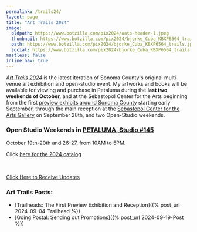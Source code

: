 ```yaml
---
permalink: /trails24/
layout: page
title: "Art Trails 2024"
image:
  oldpath: https://www.botzilla.com/pix2024/aats-header-1.jpeg
  thumbnail: https://www.botzilla.com/pix2024/bjorke_Cuba_KBXP6564_trails.jpg
  path: https://www.botzilla.com/pix2024/bjorke_Cuba_KBXP6564_trails.jpg
  social: https://www.botzilla.com/pix2024/bjorke_Cuba_KBXP6564_trails.jpg
mastless: false
inline_nav: true
---
```


<!-- <figure class="align-center">
<a href="{{ site.url}}/generations"><img src="https://www.botzilla.com/pix2024/covers/Bjorke-Artist-Statement-thumbs.jpg"></a>
<figcaption>A slice of my images and books that will be 
<a href="{{ site.url}}/book24">available at AatS 2024</a>
</figcaption>
</figure> -->

[_Art Trails 2024_](https://www.sonomacountyarttrails.org/) is the latest iteration of Sonoma County's original multi-venue art exhibition and open-studio event. My artworks and books will be available for viewing and purchase in Petaluma during the **last two weekends of October,** and at the Sebastopol Center for the Arts beginning from the first [preview exhibits around Sonoma County](https://www.sonomacountyarttrails.org/preview-exhibits) starting early September, through the main reception at the [Sebastopol Center for the Arts Gallery](https://www.sebarts.org/) on September 28th, and two Open-Studio weekends.

### Open Studio Weekends in <a href="https://maps.app.goo.gl/n7iVpH6hV2J6r7yo6">PETALUMA, Studio #145</a>

October 19th-20th and 26-27, from 10AM to 5PM.

Click [here for the 2024 catalog](https://www.sonomacountyarttrails.org/s/24ATguide_PRESS-1.pdf)

<p>&nbsp;</p>

<a class="btn btn--info btn--large" href="mailto:kevin+aats@vumondo.com?subject=Updates%20on%20Art%20Studio%20Events&body=Please%20keep%20me%20informed%20of%20updates%20on%20sales%20availability%20of%20your%20books%20and%20prints">Click Here to Receive Updates </a>


### Art Trails Posts:

* [Trailheads: The First Preview Exhibition and Reception]({% post_url 2024-09-04-Trailhead %})
* [Going Postal: Sending out Promotions]({% post_url 2024-09-19-Post %})

<!--
<figure class="align-center">
<img src="https://www.botzilla.com/pix2024/Bjorke-AATS-BizCard-sRGB-web.jpg">
<figcaption>(As seen in the AatS catalog)</figcaption>
</figure>

<figure class="align-center">
<a href="{{ site.url}}/book24"><img src="https://www.botzilla.com/pix2024/author-promo-card.jpg"></a>
<figcaption>Click <a href="{{ site.url}}/book24">here</a> for book info</figcaption>
</figure>

-->
